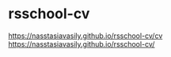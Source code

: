 # rsschool-cv
https://nasstasiavasily.github.io/rsschool-cv/cv
https://nasstasiavasily.github.io/rsschool-cv/
